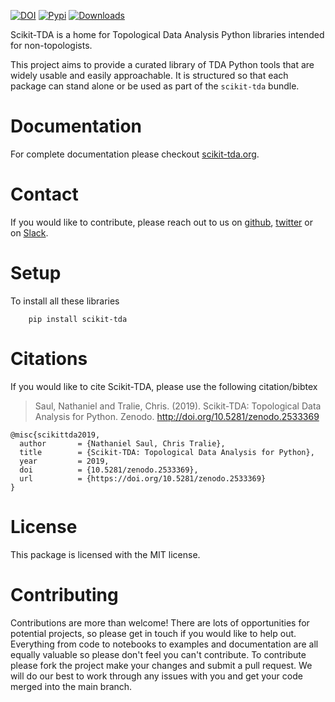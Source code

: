 [![DOI](https://zenodo.org/badge/129452930.svg)](https://zenodo.org/badge/latestdoi/129452930)
[![Pypi](https://badge.fury.io/py/scikit-tda.svg)](https://badge.fury.io/py/scikit-tda)
[![Downloads](https://pypip.in/download/scikit-tda/badge.svg)](https://pypi.python.org/scikit-tda/)

Scikit-TDA is a home for Topological Data Analysis Python libraries intended for non-topologists.

This project aims to provide a curated library of TDA Python tools that are widely usable and easily approachable. It is structured so that each package can stand alone or be used as part of the ``scikit-tda`` bundle.


# Documentation 

For complete documentation please checkout [scikit-tda.org](https://scikit-tda.org).

# Contact 

If you would like to contribute, please reach out to us on [github](https://github.com/scikit-tda), [twitter](https://twitter.com/scikit_tda) or on [Slack](scikit-tda.slack.com).


# Setup

To install all these libraries
```
    pip install scikit-tda
```

# Citations

If you would like to cite Scikit-TDA, please use the following citation/bibtex

> Saul, Nathaniel and Tralie, Chris. (2019). Scikit-TDA: Topological Data Analysis for Python. Zenodo. http://doi.org/10.5281/zenodo.2533369

```
@misc{scikittda2019,
  author       = {Nathaniel Saul, Chris Tralie},
  title        = {Scikit-TDA: Topological Data Analysis for Python},
  year         = 2019,
  doi          = {10.5281/zenodo.2533369},
  url          = {https://doi.org/10.5281/zenodo.2533369}
}
```

# License

This package is licensed with the MIT license.

# Contributing

Contributions are more than welcome! There are lots of opportunities for potential projects, so please get in touch if you would like to help out. Everything from code to notebooks to examples and documentation are all equally valuable so please don't feel you can't contribute. To contribute please fork the project make your changes and submit a pull request. We will do our best to work through any issues with you and get your code merged into the main branch.

